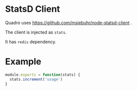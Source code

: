 # StatsD Client

Quadro uses https://github.com/msiebuhr/node-statsd-client .

The client is injected as `stats`.

It has `redis` dependency.

# Example

```js
module.exports = function(stats) {
  stats.increment('usage')
}
```
